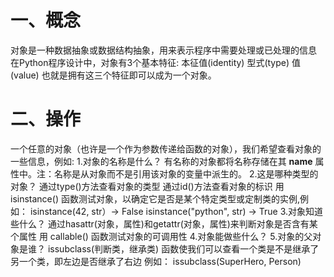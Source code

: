 # 一、概念
对象是一种数据抽象或数据结构抽象，用来表示程序中需要处理或已处理的信息
在Python程序设计中，对象有3个基本特征:
本征值(identity)
型式(type)
值(value)
也就是拥有这三个特征即可以成为一个对象。

# 二、操作
一个任意的对象（也许是一个作为参数传递给函数的对象），我们希望查看对象的一些信息，例如:
1.对象的名称是什么？
  有名称的对象都将名称存储在其 __name__ 属性中。注：名称是从对象而不是引用该对象的变量中派生的。
2.这是哪种类型的对象？
  通过type()方法查看对象的类型
  通过id()方法查看对象的标识
  用 isinstance() 函数测试对象，以确定它是否是某个特定类型或定制类的实例,例如：
  isinstance(42, str）-> False
  isinstance("python", str) -> True
3.对象知道些什么？
  通过hasattr(对象，属性)和getattr(对象，属性)来判断对象是否含有某个属性
  用 callable() 函数测试对象的可调用性
4.对象能做些什么？
5.对象的父对象是谁？
  issubclass(判断类，继承类) 函数使我们可以查看一个类是不是继承了另一个类，即左边是否继承了右边
  例如：
  issubclass(SuperHero, Person)
